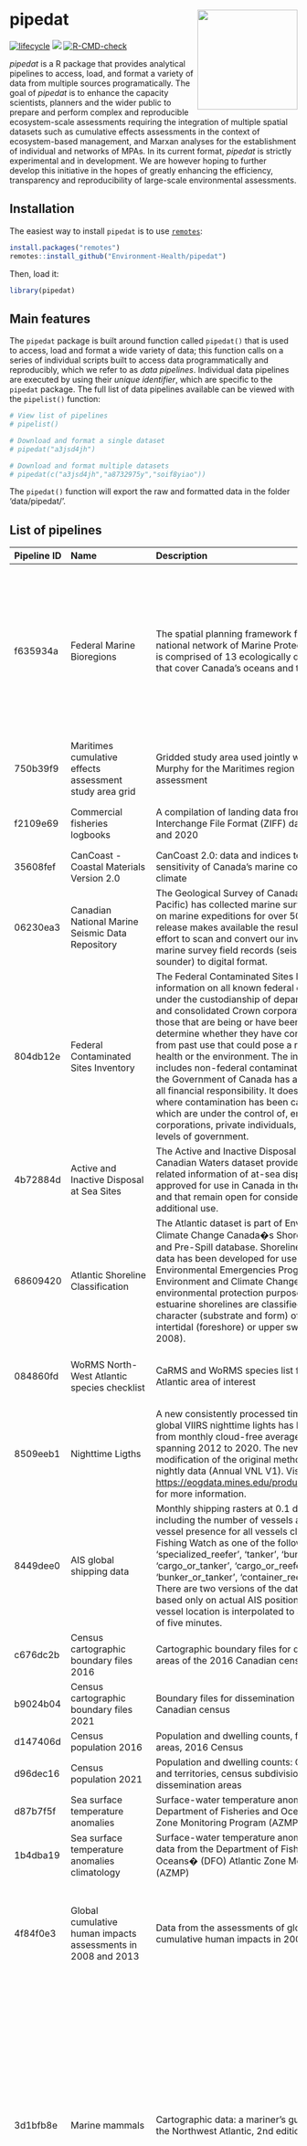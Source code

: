 
<!-- README.md is generated from README.Rmd. Please edit that file -->

# pipedat <a href='https://github.com/Ecosystem-Assessments/pipedat'><img src='man/figures/logo.png' align="right" height="175" /></a>

<!-- badges: start -->
<!-- [![Check package](https://github.com/inSileco/graphicsutils/actions/workflows/check-moreorless-standard.yaml/badge.svg)](https://github.com/inSileco/graphicsutils/actions/workflows/check-moreorless-standard.yaml) -->
<!-- [![codecov](https://codecov.io/gh/inSileco/graphicsutils/branch/master/graph/badge.svg)](https://codecov.io/gh/inSileco/graphicsutils) -->

[![lifecycle](https://img.shields.io/badge/lifecycle-experimental-orange.svg)](https://www.tidyverse.org/lifecycle/#preliminary)
![](https://img.shields.io/badge/status-preliminary-blue.svg)
[![R-CMD-check](https://github.com/Ecosystem-Assessments/pipedat/actions/workflows/R-CMD-check.yaml/badge.svg)](https://github.com/Ecosystem-Assessments/pipedat/actions/workflows/R-CMD-check.yaml)
<!-- badges: end -->

*pipedat* is a R package that provides analytical pipelines to access,
load, and format a variety of data from multiple sources
programatically. The goal of *pipedat* is to enhance the capacity
scientists, planners and the wider public to prepare and perform complex
and reproducible ecosystem-scale assessments requiring the integration
of multiple spatial datasets such as cumulative effects assessments in
the context of ecosystem-based management, and Marxan analyses for the
establishment of individual and networks of MPAs. In its current format,
*pipedat* is strictly experimental and in development. We are however
hoping to further develop this initiative in the hopes of greatly
enhancing the efficiency, transparency and reproducibility of
large-scale environmental assessments.

## Installation

The easiest way to install `pipedat` is to use
[`remotes`](https://cran.r-project.org/package=remotes):

``` r
install.packages("remotes")
remotes::install_github("Environment-Health/pipedat")
```

Then, load it:

``` r
library(pipedat)
```

## Main features

The `pipedat` package is built around function called `pipedat()` that
is used to access, load and format a wide variety of data; this function
calls on a series of individual scripts built to access data
programmatically and reproducibly, which we refer to as *data
pipelines*. Individual data pipelines are executed by using their
*unique identifier*, which are specific to the `pipedat` package. The
full list of data pipelines available can be viewed with the
`pipelist()` function:

``` r
# View list of pipelines 
# pipelist()

# Download and format a single dataset 
# pipedat("a3jsd4jh")

# Download and format multiple datasets
# pipedat(c("a3jsd4jh","a8732975y","soif8yiao"))
```

The `pipedat()` function will export the raw and formatted data in the
folder ‘data/pipedat/’.

## List of pipelines

| Pipeline ID | Name                                                                                                                              | Description                                                                                                                                                                                                                                                                                                                                                                                                                                                                                                                                                                                                                                                                                                                        | Source                                                                                                                                                                                                              |
|:------------|:----------------------------------------------------------------------------------------------------------------------------------|:-----------------------------------------------------------------------------------------------------------------------------------------------------------------------------------------------------------------------------------------------------------------------------------------------------------------------------------------------------------------------------------------------------------------------------------------------------------------------------------------------------------------------------------------------------------------------------------------------------------------------------------------------------------------------------------------------------------------------------------|:--------------------------------------------------------------------------------------------------------------------------------------------------------------------------------------------------------------------|
| f635934a    | Federal Marine Bioregions                                                                                                         | The spatial planning framework for Canada’s national network of Marine Protected Areas (MPAs) is comprised of 13 ecologically defined bioregions that cover Canada’s oceans and the Great Lakes.                                                                                                                                                                                                                                                                                                                                                                                                                                                                                                                                   | Fisheries and Oceans Canada (2009); Fisheries and Oceans Canada (2010); Government of Canada (2011); Fisheries and Oceans Canada (2021a)                                                                            |
| 750b39f9    | Maritimes cumulative effects assessment study area grid                                                                           | Gridded study area used jointly with N. Kelly and G. Murphy for the Maritimes region cumulative effects assessment                                                                                                                                                                                                                                                                                                                                                                                                                                                                                                                                                                                                                 | Kelly and Murphy (2021)                                                                                                                                                                                             |
| f2109e69    | Commercial fisheries logbooks                                                                                                     | A compilation of landing data from Zonal Interchange File Format (ZIFF) data between 2000 and 2020                                                                                                                                                                                                                                                                                                                                                                                                                                                                                                                                                                                                                                 | Fisheries and Oceans Canada (2021b)                                                                                                                                                                                 |
| 35608fef    | CanCoast - Coastal Materials Version 2.0                                                                                          | CanCoast 2.0: data and indices to describe the sensitivity of Canada’s marine coasts to changing climate                                                                                                                                                                                                                                                                                                                                                                                                                                                                                                                                                                                                                           | Manson Couture et al. (2019)                                                                                                                                                                                        |
| 06230ea3    | Canadian National Marine Seismic Data Repository                                                                                  | The Geological Survey of Canada (Atlantic and Pacific) has collected marine survey field records on marine expeditions for over 50 years. This release makes available the results of an ongoing effort to scan and convert our inventory of analog marine survey field records (seismic, sidescan and sounder) to digital format.                                                                                                                                                                                                                                                                                                                                                                                                 | Geological Survey of Canada (2021)                                                                                                                                                                                  |
| 804db12e    | Federal Contaminated Sites Inventory                                                                                              | The Federal Contaminated Sites Inventory includes information on all known federal contaminated sites under the custodianship of departments, agencies and consolidated Crown corporations as well as those that are being or have been investigated to determine whether they have contamination arising from past use that could pose a risk to human health or the environment. The inventory also includes non-federal contaminated sites for which the Government of Canada has accepted some or all financial responsibility. It does not include sites where contamination has been caused by, and which are under the control of, enterprise Crown corporations, private individuals, firms or other levels of government. | Treasury Board of Canada Secretariat (2021)                                                                                                                                                                         |
| 4b72884d    | Active and Inactive Disposal at Sea Sites                                                                                         | The Active and Inactive Disposal at Sea Sites in Canadian Waters dataset provides spatial and related information of at-sea disposal sites approved for use in Canada in the last ten years and that remain open for consideration for additional use.                                                                                                                                                                                                                                                                                                                                                                                                                                                                             | Environment and Climate Change Canada (2021)                                                                                                                                                                        |
| 68609420    | Atlantic Shoreline Classification                                                                                                 | The Atlantic dataset is part of Environment and Climate Change Canada�s Shoreline Classification and Pre-Spill database. Shoreline classification data has been developed for use by the Environmental Emergencies Program of Environment and Climate Change Canada for environmental protection purposes. Marine and estuarine shorelines are classified according to the character (substrate and form) of the upper intertidal (foreshore) or upper swash zone (Sergy, 2008).                                                                                                                                                                                                                                                   | Sergy (2008)                                                                                                                                                                                                        |
| 084860fd    | WoRMS North-West Atlantic species checklist                                                                                       | CaRMS and WoRMS species list for the North-West Atlantic area of interest                                                                                                                                                                                                                                                                                                                                                                                                                                                                                                                                                                                                                                                          | Nozères and Kennedy (2021); Horton Kroh et al. (2021)                                                                                                                                                               |
| 8509eeb1    | Nighttime Ligths                                                                                                                  | A new consistently processed time series of annual global VIIRS nighttime lights has been produced from monthly cloud-free average radiance grids spanning 2012 to 2020. The new methodology is a modification of the original method based on nightly data (Annual VNL V1). Visite <https://eogdata.mines.edu/products/vnl/#annual_v2> for more information.                                                                                                                                                                                                                                                                                                                                                                      | Elvidge Zhizhin et al. (2021)                                                                                                                                                                                       |
| 8449dee0    | AIS global shipping data                                                                                                          | Monthly shipping rasters at 0.1 degree resolution including the number of vessels and total hours of vessel presence for all vessels classified by Global Fishing Watch as one of the following: ‘cargo’, ‘specialized\_reefer’, ‘tanker’, ‘bunker’, ‘cargo\_or\_tanker’, ‘cargo\_or\_reefer’, ‘bunker\_or\_tanker’, ‘container\_reefer’, ‘passenger’. There are two versions of the data available, one based only on actual AIS positions and one where vessel location is interpolated to a regular interval of five minutes.                                                                                                                                                                                                   | Watch (2022)                                                                                                                                                                                                        |
| c676dc2b    | Census cartographic boundary files 2016                                                                                           | Cartographic boundary files for dissemination areas of the 2016 Canadian census                                                                                                                                                                                                                                                                                                                                                                                                                                                                                                                                                                                                                                                    | Canada (2016a); Canada (2017)                                                                                                                                                                                       |
| b9024b04    | Census cartographic boundary files 2021                                                                                           | Boundary files for dissemination areas of the 2021 Canadian census                                                                                                                                                                                                                                                                                                                                                                                                                                                                                                                                                                                                                                                                 | Canada (2022c); Canada (2022d)                                                                                                                                                                                      |
| d147406d    | Census population 2016                                                                                                            | Population and dwelling counts, for dissemination areas, 2016 Census                                                                                                                                                                                                                                                                                                                                                                                                                                                                                                                                                                                                                                                               | Canada (2016b)                                                                                                                                                                                                      |
| d96dec16    | Census population 2021                                                                                                            | Population and dwelling counts: Canada, provinces and territories, census subdivisions and dissemination areas                                                                                                                                                                                                                                                                                                                                                                                                                                                                                                                                                                                                                     | Canada (2022e)                                                                                                                                                                                                      |
| d87b7f5f    | Sea surface temperature anomalies                                                                                                 | Surface-water temperature anomalies from the Department of Fisheries and Oceans (DFO) Atlantic Zone Monitoring Program (AZMP)                                                                                                                                                                                                                                                                                                                                                                                                                                                                                                                                                                                                      | Galbraith Chassé et al. (2018)                                                                                                                                                                                      |
| 1b4dba19    | Sea surface temperature anomalies climatology                                                                                     | Surface-water temperature anomalies climatology data from the Department of Fisheries and Oceans� (DFO) Atlantic Zone Monitoring Program (AZMP)                                                                                                                                                                                                                                                                                                                                                                                                                                                                                                                                                                                    | Galbraith Chassé et al. (2018)                                                                                                                                                                                      |
| 4f84f0e3    | Global cumulative human impacts assessments in 2008 and 2013                                                                      | Data from the assessments of global marine cumulative human impacts in 2008 and 2013                                                                                                                                                                                                                                                                                                                                                                                                                                                                                                                                                                                                                                               | Halpern Walbridge et al. (2008); Halpern Frazier et al. (2015a); Halpern Frazier et al. (2015b)                                                                                                                     |
| 3d1bfb8e    | Marine mammals                                                                                                                    | Cartographic data: a mariner’s guide to whales in the Northwest Atlantic, 2nd edition                                                                                                                                                                                                                                                                                                                                                                                                                                                                                                                                                                                                                                              | Le WWF-Canada et le Réseau d’observation de mammifères marins (2021a); Le WWF-Canada et le Réseau d’observation de mammifères marins (2021b); Le WWF-Canada et le Réseau d’observation de mammifères marins (2021c) |
| 71944efd    | Monthly temperature climatology                                                                                                   | Monthly mean temperature from Bedford Institute of Oceanography North Atlantic Model (BNAM) results averaged over 1990 to 2015 period                                                                                                                                                                                                                                                                                                                                                                                                                                                                                                                                                                                              | Wang Lu et al. (2018a); Wang Lu et al. (2018b)                                                                                                                                                                      |
| 0d61380a    | Monthly salinity climatology                                                                                                      | Monthly mean salinity from Bedford Institute of Oceanography North Atlantic Model (BNAM) results averaged over 1990 to 2015 period                                                                                                                                                                                                                                                                                                                                                                                                                                                                                                                                                                                                 | Wang Lu et al. (2018a); Wang Lu et al. (2018c)                                                                                                                                                                      |
| 906f1155    | Monthly currents climatology                                                                                                      | Monthly mean salinity from Bedford Institute of Oceanography North Atlantic Model (BNAM) results averaged over 1990 to 2015 period                                                                                                                                                                                                                                                                                                                                                                                                                                                                                                                                                                                                 | Wang Lu et al. (2018a); Wang Lu et al. (2018d)                                                                                                                                                                      |
| e775900b    | The GEBCO\_2021 Grid                                                                                                              | The GEBCO\_2021 Grid was published in July 2021 and is a global terrain model for ocean and land, providing elevation data, in meters, on a 15 arc-second interval grid                                                                                                                                                                                                                                                                                                                                                                                                                                                                                                                                                            | Group (2021)                                                                                                                                                                                                        |
| 7c8c4da1    | Invasive species distribution models                                                                                              | Species distribution models and occurrence data for marine invasive species hotspot identification                                                                                                                                                                                                                                                                                                                                                                                                                                                                                                                                                                                                                                 | Lyons Lowen et al. (2020a); Lyons Lowen et al. (2020b)                                                                                                                                                              |
| 2aafec74    | DFO Research Vessel Survey 4VSW                                                                                                   | The Fisheries and Oceans Canada (DFO) ecosystem surveys consist of research vessel survey data collected to monitor the distribution and abundance of fish and invertebrates throughout the Scotian Shelf, Bay of Fundy and Georges Bank. The 4VSW survey is focused on the eastern half of the Scotian Shelf, and occurs primarily in March, but sets in both February, and April are also present in the data                                                                                                                                                                                                                                                                                                                    | Fisheries and Oceans Canada (2020a)                                                                                                                                                                                 |
| 90e90110    | DFO Research Vessel Survey Fall                                                                                                   | The Fisheries and Oceans Canada (DFO) ecosystem surveys consist of research vessel survey data collected to monitor the distribution and abundance of fish and invertebrates throughout the Scotian Shelf, Bay of Fundy and Georges Bank. The fall survey occurs primarily in October and November, but sets from September and December are also present in the data                                                                                                                                                                                                                                                                                                                                                              | Fisheries and Oceans Canada (2020b)                                                                                                                                                                                 |
| 21f8a758    | DFO Research Vessel Survey Spring                                                                                                 | The Fisheries and Oceans Canada (DFO) ecosystem surveys consist of research vessel survey data collected to monitor the distribution and abundance of fish and invertebrates throughout the Scotian Shelf, Bay of Fundy and Georges Bank. The Spring survey occurs in January, February, March and April, and focus on Georges Bank                                                                                                                                                                                                                                                                                                                                                                                                | Fisheries and Oceans Canada (2020c)                                                                                                                                                                                 |
| 3348d162    | DFO Research Vessel Survey Summer                                                                                                 | The Fisheries and Oceans Canada (DFO) ecosystem surveys consist of research vessel survey data collected to monitor the distribution and abundance of fish and invertebrates throughout the Scotian Shelf, Bay of Fundy and Georges Bank. The Summer survey occurs in June, July and August and these focus on the Scotian Shelf and Bay of Fundy (i.e. 4VWX 5Yb, expanding recently to include the Laurentian Channel and Georges Bank (5Zc)                                                                                                                                                                                                                                                                                      | Fisheries and Oceans Canada (2020d)                                                                                                                                                                                 |
| 04528545    | DFO Species at risk range                                                                                                         | Fisheries and Oceans Canada Species at Risk Distribution (Range) for species listed as Endangered, Threatened or Special Concern under the Species at Risk Act (SARA)                                                                                                                                                                                                                                                                                                                                                                                                                                                                                                                                                              | Fisheries and Oceans Canada (2022a)                                                                                                                                                                                 |
| fc2caef8    | Critical Habitat of Species at Risk                                                                                               | Fisheries and Oceans Canada Species at Risk critical habitat for species listed as Endangered, Threatened or Special Concern under the Species at Risk Act (SARA)                                                                                                                                                                                                                                                                                                                                                                                                                                                                                                                                                                  | Fisheries and Oceans Canada (2022b)                                                                                                                                                                                 |
| 70efb2b0    | Native Land Digital                                                                                                               | Native Land is an app to help map Indigenous territories, treaties, and languages. The map provided does not represent or intend to represent official or legal boundaries of any Indigenous nations. To learn about definitive boundaries, contact the nations in question. Also, the map is not perfect – it is a work in progress with tons of contributions from the community. Please send fixes to <info@native-land.ca> if you find errors.                                                                                                                                                                                                                                                                                 | Digital (2022)                                                                                                                                                                                                      |
| ce594316    | First Nations Location                                                                                                            | The First Nations geographic location dataset contains the geographic location of First Nations (groups and subgroups) in Canada as points as well as basic attributes data.                                                                                                                                                                                                                                                                                                                                                                                                                                                                                                                                                       | Canada (2022a)                                                                                                                                                                                                      |
| 621e9a76    | Inuit Communities Location                                                                                                        | The Inuit Communities geographic location dataset contains the geographic location of Inuit Communities in Canada as points, as well as data attributes specific to each community.                                                                                                                                                                                                                                                                                                                                                                                                                                                                                                                                                | Crown-Indigenous Relations and Northern Affairs Canada (2020)                                                                                                                                                       |
| e2349037    | Terrestrial human footprint                                                                                                       | Change in terrestrial human footprint drives continued loss of intact ecosystems                                                                                                                                                                                                                                                                                                                                                                                                                                                                                                                                                                                                                                                   | Venter Sanderson et al. (2016a); Venter Sanderson et al. (2016b); Williams Venter et al. (2020a); Williams Venter et al. (2020b)                                                                                    |
| 103a233e    | Terrestrial human footprint                                                                                                       | Data from: Global terrestrial Human Footprint maps for 1993 and 2009                                                                                                                                                                                                                                                                                                                                                                                                                                                                                                                                                                                                                                                               | Venter Sanderson et al. (2016a); Venter Sanderson et al. (2016b)                                                                                                                                                    |
| 786f7481    | Aboriginal Lands of Canada Legislative Boundaries                                                                                 | The Aboriginal Lands of Canada Legislative Boundaries web service includes legislative boundaries of Indian Reserves, Land Claim Settlement Lands (lands created under Comprehensive Land Claims Process that do not or will not have Indian Reserve status under the Indian Act) and Indian Lands.                                                                                                                                                                                                                                                                                                                                                                                                                                | Canada (2022b)                                                                                                                                                                                                      |
| 7a44eaf0    | Tribal Councils Location                                                                                                          | The tribal council geographic location dataset contains the geographic location of all tribal councils in Canada as points as well as basic attributes data. Each tribal council point represents its address as it is registered in Indigenous and Northern Affairs Canada (INAC) Indian Government Support System (IGSS).                                                                                                                                                                                                                                                                                                                                                                                                        | Crown-Indigenous Relations and Northern Affairs Canada (2019a)                                                                                                                                                      |
| 3fa4aeb6    | Inuit Regions (Inuit Nunangat)                                                                                                    | The Inuit Regions, also known as the Inuit Nunangat, dataset contains the geographical boundaries of the 4 Inuit Regions in Canada: Inuvialuit, Nunavut, Nunavik and Nunatsiavut.                                                                                                                                                                                                                                                                                                                                                                                                                                                                                                                                                  | Crown-Indigenous Relations and Northern Affairs Canada (2019b)                                                                                                                                                      |
| fdd796d7    | Summer Groundfish Interpolated Results Scotian Shelf                                                                              | Temperature data from the summer groundfish survey of Fisheries and Oceans Canada on the Scotian Shelf                                                                                                                                                                                                                                                                                                                                                                                                                                                                                                                                                                                                                             | Fisheries and Oceans Canada (2022b)                                                                                                                                                                                 |
| e328da3a    | Community Well-Being Index                                                                                                        | The Community Well-Being (CWB) Index is a method of assessing socio-economic well-being in Canadian communities. Various indicators of socio-economic well-being, including education, labour force activity, income and housing, are derived from Statistics Canada’s Census of Population and combined to give each community a well-being ‘score’. These scores are used to compare well-being across First Nations and Inuit communities with well-being in other Canadian communities.                                                                                                                                                                                                                                        | Crown-Indigenous Relations and Northern Affairs Canada (2022)                                                                                                                                                       |
| b39ddb9f    | River discharge in the St. Lawrence                                                                                               | Monthly water discharge for the 78 main rivers in the Estuary and Gulf of St. Lawrence between 1948 and 2021                                                                                                                                                                                                                                                                                                                                                                                                                                                                                                                                                                                                                       | Chassé (2022)                                                                                                                                                                                                       |
| 091d10ec    | Mercury concentrations in the Canadian Arctic marine ecosystem                                                                    | This dataset contains 2005 concentrations of total mercury (THg), gaseous elemental mercury (GEM), methylated mercury, dimethyl mercury (DMHg) in the water column of the Canadian Arctic.                                                                                                                                                                                                                                                                                                                                                                                                                                                                                                                                         | Kirk (2018); Kirk St. Louis et al. (2008)                                                                                                                                                                           |
| 0bf96a89    | Perfluoroalkyl substances (PFAS) in the Canadian Arctic marine ecosystem                                                          | This dataset contains concentrations of perfluoroalkyl substances (PFAS) in seawater sampled in various locations in the Arctic ranging from 2005-2008.                                                                                                                                                                                                                                                                                                                                                                                                                                                                                                                                                                            | De Silva and Kirk (2018); Benskin Muir et al. (2012)                                                                                                                                                                |
| caa1fb75    | Concentrations of organophosphate esters (OPEs) and polybrominated diphenyl ethers (PBDEs) in the North Atlantic Ocean            | This dataset contains the ambient dissolved concentrations of organophosphate esters (OPEs) and polybrominated diphenyl ethers (PBDEs) in North Atlantic Ocean (Greenland Sea) as well as a summary of the passive polyethylene samplers (PEs) deployed.                                                                                                                                                                                                                                                                                                                                                                                                                                                                           | De Silva (2018); McDonough De Silva et al. (2018)                                                                                                                                                                   |
| d770f210    | Carte écoforestière originale et résultats d’inventaire                                                                           | La carte écoforestière originale et résultats d’inventaire constituent un regroupement de données écoforestières comprenant la carte écoforestière originale et de nombreuses autres tables fournissant de l’information se rattachant directement aux peuplements forestiers. L’information contenue dans ce jeu de données correspond au portrait de la forêt jusqu’à l’année de la photographie aérienne                                                                                                                                                                                                                                                                                                                        | Ministère de la Forêt de la Faune et des Parcs (2022)                                                                                                                                                               |
| b5433840    | Geolocated placenames in Canada                                                                                                   | The collection of geolocated placenames in Canada represents a consistent and comprehensive distribution of named places across Canada. Named places include large and small cities, villages, First Nations Communities, Small Hamlets etc.                                                                                                                                                                                                                                                                                                                                                                                                                                                                                       | Innovation (2020)                                                                                                                                                                                                   |
| 9d64101c    | Sea surface temperature anomalies                                                                                                 | Surface-water temperature anomalies from the Department of Fisheries and Oceans (DFO) Atlantic Zone Monitoring Program (AZMP) between 2000 and 2022                                                                                                                                                                                                                                                                                                                                                                                                                                                                                                                                                                                | Galbraith Chassé et al. (2021)                                                                                                                                                                                      |
| 004b3c51    | Canadian Exclusive Economic Zone                                                                                                  | Canadian Exclusive Economic Zone                                                                                                                                                                                                                                                                                                                                                                                                                                                                                                                                                                                                                                                                                                   | Institute (2019)                                                                                                                                                                                                    |
| a56e753b    | Timeline of COVID-19 in Canada                                                                                                    | The Timeline of COVID-19 in Canada (CovidTimelineCanada) is intended to be the definitive source for data regarding the COVID-19 pandemic in Canada. In addition to making available the ready-to-use datasets, this repository also acts as a hub for collaboration on expanding and improving the availability and quality of COVID-19 data in Canada. This repository is maintained by the COVID-19 Canada Open Data Working Group and is one component of the What Happened? COVID-19 in Canada project.                                                                                                                                                                                                                       | Berry O’Neill et al. (2021)                                                                                                                                                                                         |
| d8094d1b    | Species interations catalog                                                                                                       | Catalog of empirical binary species interactions from various sources                                                                                                                                                                                                                                                                                                                                                                                                                                                                                                                                                                                                                                                              | Beauchesne Desjardins-Proulx et al. (2016)                                                                                                                                                                          |
| 8b0bbc44    | Open Database of Healthcare Facilities                                                                                            | The Open Database of Healthcare Facilities (ODHF) contains the names, addresses and geo-coordinates of healthcare facilities across Canada. Facilities are classified by type. The current version (version 1.1) contains approximately 7,000 records compiled from open data sources, publicly available data, and data directly provided by sources for inclusion as open data.                                                                                                                                                                                                                                                                                                                                                  | Canada (2020a); Canada (2020b)                                                                                                                                                                                      |
| c71da4d7    | Health Regions: Boundaries and Correspondence with Census Geography                                                               | The health region boundaries provided in this product are based on 2016 Census geographic units. The smallest geographic unit available has been used as the building block to define health regions.                                                                                                                                                                                                                                                                                                                                                                                                                                                                                                                              | Canada (2020c)                                                                                                                                                                                                      |
| d2f44fdf    | National Pollutant Release Inventory                                                                                              | The National Pollutant Release Inventory (NPRI) is Canada’s public inventory of pollutant releases (to air, water and land), disposals and transfers for recycling. Each file contains data from 1993 to the latest reporting year. These CSV format datasets are in normalized or ‘list’ format and are optimized for pivot table analyses.                                                                                                                                                                                                                                                                                                                                                                                       | Environment and Climate Change Canada (2022)                                                                                                                                                                        |
| ee7295d7    | Proximity measures database                                                                                                       | Statistics Canada (StatCan) and Canada Mortgage and Housing Corporation (CMHC) have collaborated on the implementation of a set of proximity measures to services and amenities. CMHC funded this collaboration to generate data and analytical work in support of the National Housing Strategy.                                                                                                                                                                                                                                                                                                                                                                                                                                  | Canada (2020d); Canada (2020e)                                                                                                                                                                                      |
| 852db1a3    | Census 2021 housing suitability                                                                                                   | Housing suitability by tenure: Canada, provinces and territories, census divisions and census subdivisions                                                                                                                                                                                                                                                                                                                                                                                                                                                                                                                                                                                                                         | Canada (2022f)                                                                                                                                                                                                      |
| b48b01d6    | Census 2021 dwelling condition                                                                                                    | Dwelling condition by tenure: Canada, provinces and territories, census divisions and census subdivisions                                                                                                                                                                                                                                                                                                                                                                                                                                                                                                                                                                                                                          | Canada (2022g)                                                                                                                                                                                                      |
| f4abec86    | Census 2021 acceptable housing                                                                                                    | Acceptable housing by tenure: Canada, provinces and territories, census divisions and census subdivisions                                                                                                                                                                                                                                                                                                                                                                                                                                                                                                                                                                                                                          | Canada (2022h)                                                                                                                                                                                                      |
| 5e4be996    | Census cartographic subdivision boundary files 2021                                                                               | Boundary files for subdivision areas of the 2021 Canadian census                                                                                                                                                                                                                                                                                                                                                                                                                                                                                                                                                                                                                                                                   | Canada (2022i); Canada (2022c)                                                                                                                                                                                      |
| 929a1773    | Census water treatment                                                                                                            | Treatment of main source of water by households, Canada, provinces and census metropolitan areas (CMA)                                                                                                                                                                                                                                                                                                                                                                                                                                                                                                                                                                                                                             | Canada (2021)                                                                                                                                                                                                       |
| 000fd656    | Census cartographic subdivision boundary files 2016                                                                               | Boundary files for subdivision areas of the 2016 Canadian census                                                                                                                                                                                                                                                                                                                                                                                                                                                                                                                                                                                                                                                                   | Canada (2017); Canada (2016c)                                                                                                                                                                                       |
| 4d4292ca    | Bio-ORACLE                                                                                                                        | Bio-ORACLE is a set of GIS rasters providing geophysical, biotic and environmental data for surface and benthic marine realms.                                                                                                                                                                                                                                                                                                                                                                                                                                                                                                                                                                                                     | Bosch and Fernandez (2022); Tyberghein Verbruggen et al. (2012); Assis Tyberghein et al. (2018)                                                                                                                     |
| 57121439    | Watershed activity index                                                                                                          | TBD                                                                                                                                                                                                                                                                                                                                                                                                                                                                                                                                                                                                                                                                                                                                | Guijarro-Sabaniel and Kelly (2022)                                                                                                                                                                                  |
| 379900c1    | Sea bottom temperature anomalies                                                                                                  | Bottom-water temperature anomalies from the Department of Fisheries and Oceans (DFO) Atlantic Zone Monitoring Program (AZMP) between 2000 and 2022                                                                                                                                                                                                                                                                                                                                                                                                                                                                                                                                                                                 | Galbraith Chassé et al. (2021)                                                                                                                                                                                      |
| a8d6e8b7    | Bottom water temperature and salinity in the Estuary and Gulf of St.Lawrence                                                      | Gridded temperature and salinity of the Estuary and Gulf of St. Lawrence bottom waters including shallow waters. Data are a result of a 3D interpolation on a 1km x 1km x bottom depth grid. They mostly come from the 2 multidisciplinary surveys but all the available CTD data sampled in August and September were used.                                                                                                                                                                                                                                                                                                                                                                                                       | Fisheries and Oceans Canada (2022c)                                                                                                                                                                                 |
| de3ff303    | Deep water dissolved oxygen in the Estuary and Gulf of St.Lawrence                                                                | Deep water (&gt; 200 m) dissolved oxygen interpolated on a grid cell of 10 km x10 km in the Estuary and Gulf of St. Lawrence. Input data are from the annual August multidisciplinary survey hold in 2011 to 2020.                                                                                                                                                                                                                                                                                                                                                                                                                                                                                                                 |                                                                                                                                                                                                                     |
| d6b6f3fa    | Groundfish and shrimp annual multidisciplinary survey in the Estuary and northern Gulf of St. Lawrence (CCGS Teleost 2004 - 2021) | Fisheries and Oceans Canada (DFO) conducts an annual multidisciplinary scientific survey with a bottom trawl in the Estuary and the northern Gulf of St. Lawrence since 1978. Over the years this survey has been conducted on four vessels: the MV Gadus Atlantica (1978-1994), the MV Lady Hammond (1984-1990), the CCGS Alfred Needler (1990-2005) and the CCGS Teleost (2004-2021). It is important to note that the objectives, the methods used and the identification of the species during these surveys have improved over time in response to DFO requests and mandates. The data are therefore not directly comparable between these surveys.                                                                           | Fisheries and Oceans Canada (2022e)                                                                                                                                                                                 |
| 5b61d05c    | NAFO Division 4T groundfish research vessel trawl survey (September Survey) dataset                                               | Tow, catch, length frequency, and biological information for fish caught during the annual September research vessel trawl surveys in the southern Gulf of St. Lawrence (NAFO Division 4T). Abundance indices and spatial distribution patterns of commercial and non-commercial groundfish.                                                                                                                                                                                                                                                                                                                                                                                                                                       | Fisheries and Oceans Canada (2022f)                                                                                                                                                                                 |
| 1386850b    | Species vulnerability to environmental stressors                                                                                  | Evaluation of species-specific vulnerabilities to environmental stressors as a function of a series of traits such as body composition, body size and environment.                                                                                                                                                                                                                                                                                                                                                                                                                                                                                                                                                                 | Beauchesne (2020)                                                                                                                                                                                                   |
| 0b902b1e    | Species trophic sensitivity                                                                                                       | Evaluation of a species sensitivity based on its position in food chain, omnivory, apparent competition and exploitative competition                                                                                                                                                                                                                                                                                                                                                                                                                                                                                                                                                                                               | Beauchesne Cazelles et al. (2021)                                                                                                                                                                                   |
| 08e94a14    | Eastern Canada Seabirds at Sea (ECSAS) database                                                                                   | Boat-based and aerial-based data from the Eastern Canada Seabirds at Sea (ECSAS) database extracted on 2023-01-19 and 2022-01-17, respectively. The data was clipped to the Scotian Shelf Bioregion and for the project on evaluating the cumulative effects of global changes on food webs of the region.                                                                                                                                                                                                                                                                                                                                                                                                                         | Gjerdrum Fifield et al. (2012); Service and Environment and Climate Change Canada (2022)                                                                                                                            |
| 7a5323bb    | Catalog of trophic interactions for the Scotian Shelf from the Global Biotic Interactions (GLoBI) data portal                     | Global Biotic Interactions (GloBI) provides open access to finding species interaction data (e.g., predator-prey, pollinator-plant, pathogen-host, parasite-host) by combining existing open datasets using open source software.                                                                                                                                                                                                                                                                                                                                                                                                                                                                                                  | Poelen Simons et al. (2014); Poelen Gosnell et al. (2022)                                                                                                                                                           |

## How to contribute

External contributors are welcome to contribute data pipelines to this
package. Simply fork the [public repo]() and create your own data
pipeline. The `pipenew()` function creates a `dp_#####.R` template for
you to use to create a new data pipeline with a unique id. Create a pull
request for us to review the data pipeline for inclusion in the package.

A single pull request per pipeline should be created, and merged pull
requests should be squashed into a single commit.
